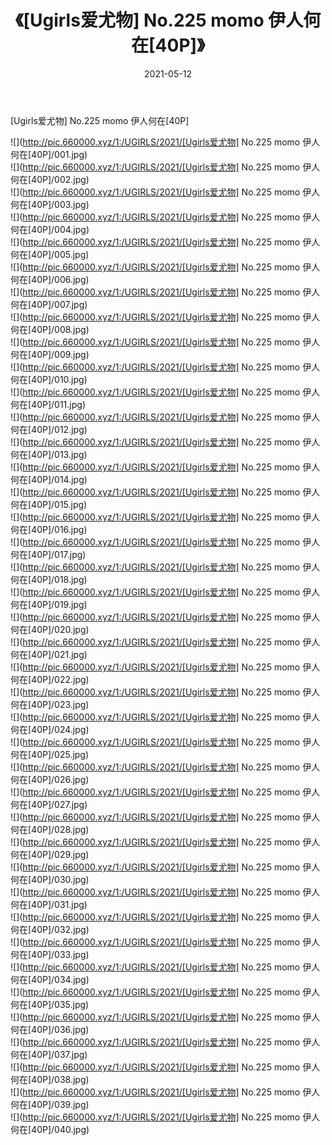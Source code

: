 ﻿---
layout: post
title:  《[Ugirls爱尤物] No.225 momo 伊人何在[40P]》
date:   2021-05-12
img: http://pic.660000.xyz/1:/UGIRLS/2021/[Ugirls爱尤物] No.225 momo 伊人何在[40P]/000.jpg
categories: [美女, 清纯, 唯美]
---

[Ugirls爱尤物] No.225 momo 伊人何在[40P]

  ![](http://pic.660000.xyz/1:/UGIRLS/2021/[Ugirls爱尤物] No.225 momo 伊人何在[40P]/001.jpg) <br> ![](http://pic.660000.xyz/1:/UGIRLS/2021/[Ugirls爱尤物] No.225 momo 伊人何在[40P]/002.jpg) <br> ![](http://pic.660000.xyz/1:/UGIRLS/2021/[Ugirls爱尤物] No.225 momo 伊人何在[40P]/003.jpg) <br> ![](http://pic.660000.xyz/1:/UGIRLS/2021/[Ugirls爱尤物] No.225 momo 伊人何在[40P]/004.jpg) <br> ![](http://pic.660000.xyz/1:/UGIRLS/2021/[Ugirls爱尤物] No.225 momo 伊人何在[40P]/005.jpg) <br> ![](http://pic.660000.xyz/1:/UGIRLS/2021/[Ugirls爱尤物] No.225 momo 伊人何在[40P]/006.jpg) <br> ![](http://pic.660000.xyz/1:/UGIRLS/2021/[Ugirls爱尤物] No.225 momo 伊人何在[40P]/007.jpg) <br> ![](http://pic.660000.xyz/1:/UGIRLS/2021/[Ugirls爱尤物] No.225 momo 伊人何在[40P]/008.jpg) <br> ![](http://pic.660000.xyz/1:/UGIRLS/2021/[Ugirls爱尤物] No.225 momo 伊人何在[40P]/009.jpg) <br> ![](http://pic.660000.xyz/1:/UGIRLS/2021/[Ugirls爱尤物] No.225 momo 伊人何在[40P]/010.jpg) <br> ![](http://pic.660000.xyz/1:/UGIRLS/2021/[Ugirls爱尤物] No.225 momo 伊人何在[40P]/011.jpg) <br> ![](http://pic.660000.xyz/1:/UGIRLS/2021/[Ugirls爱尤物] No.225 momo 伊人何在[40P]/012.jpg) <br> ![](http://pic.660000.xyz/1:/UGIRLS/2021/[Ugirls爱尤物] No.225 momo 伊人何在[40P]/013.jpg) <br> ![](http://pic.660000.xyz/1:/UGIRLS/2021/[Ugirls爱尤物] No.225 momo 伊人何在[40P]/014.jpg) <br> ![](http://pic.660000.xyz/1:/UGIRLS/2021/[Ugirls爱尤物] No.225 momo 伊人何在[40P]/015.jpg) <br> ![](http://pic.660000.xyz/1:/UGIRLS/2021/[Ugirls爱尤物] No.225 momo 伊人何在[40P]/016.jpg) <br> ![](http://pic.660000.xyz/1:/UGIRLS/2021/[Ugirls爱尤物] No.225 momo 伊人何在[40P]/017.jpg) <br> ![](http://pic.660000.xyz/1:/UGIRLS/2021/[Ugirls爱尤物] No.225 momo 伊人何在[40P]/018.jpg) <br> ![](http://pic.660000.xyz/1:/UGIRLS/2021/[Ugirls爱尤物] No.225 momo 伊人何在[40P]/019.jpg) <br> ![](http://pic.660000.xyz/1:/UGIRLS/2021/[Ugirls爱尤物] No.225 momo 伊人何在[40P]/020.jpg) <br> ![](http://pic.660000.xyz/1:/UGIRLS/2021/[Ugirls爱尤物] No.225 momo 伊人何在[40P]/021.jpg) <br> ![](http://pic.660000.xyz/1:/UGIRLS/2021/[Ugirls爱尤物] No.225 momo 伊人何在[40P]/022.jpg) <br> ![](http://pic.660000.xyz/1:/UGIRLS/2021/[Ugirls爱尤物] No.225 momo 伊人何在[40P]/023.jpg) <br> ![](http://pic.660000.xyz/1:/UGIRLS/2021/[Ugirls爱尤物] No.225 momo 伊人何在[40P]/024.jpg) <br> ![](http://pic.660000.xyz/1:/UGIRLS/2021/[Ugirls爱尤物] No.225 momo 伊人何在[40P]/025.jpg) <br> ![](http://pic.660000.xyz/1:/UGIRLS/2021/[Ugirls爱尤物] No.225 momo 伊人何在[40P]/026.jpg) <br> ![](http://pic.660000.xyz/1:/UGIRLS/2021/[Ugirls爱尤物] No.225 momo 伊人何在[40P]/027.jpg) <br> ![](http://pic.660000.xyz/1:/UGIRLS/2021/[Ugirls爱尤物] No.225 momo 伊人何在[40P]/028.jpg) <br> ![](http://pic.660000.xyz/1:/UGIRLS/2021/[Ugirls爱尤物] No.225 momo 伊人何在[40P]/029.jpg) <br> ![](http://pic.660000.xyz/1:/UGIRLS/2021/[Ugirls爱尤物] No.225 momo 伊人何在[40P]/030.jpg) <br> ![](http://pic.660000.xyz/1:/UGIRLS/2021/[Ugirls爱尤物] No.225 momo 伊人何在[40P]/031.jpg) <br> ![](http://pic.660000.xyz/1:/UGIRLS/2021/[Ugirls爱尤物] No.225 momo 伊人何在[40P]/032.jpg) <br> ![](http://pic.660000.xyz/1:/UGIRLS/2021/[Ugirls爱尤物] No.225 momo 伊人何在[40P]/033.jpg) <br> ![](http://pic.660000.xyz/1:/UGIRLS/2021/[Ugirls爱尤物] No.225 momo 伊人何在[40P]/034.jpg) <br> ![](http://pic.660000.xyz/1:/UGIRLS/2021/[Ugirls爱尤物] No.225 momo 伊人何在[40P]/035.jpg) <br> ![](http://pic.660000.xyz/1:/UGIRLS/2021/[Ugirls爱尤物] No.225 momo 伊人何在[40P]/036.jpg) <br> ![](http://pic.660000.xyz/1:/UGIRLS/2021/[Ugirls爱尤物] No.225 momo 伊人何在[40P]/037.jpg) <br> ![](http://pic.660000.xyz/1:/UGIRLS/2021/[Ugirls爱尤物] No.225 momo 伊人何在[40P]/038.jpg) <br> ![](http://pic.660000.xyz/1:/UGIRLS/2021/[Ugirls爱尤物] No.225 momo 伊人何在[40P]/039.jpg) <br> ![](http://pic.660000.xyz/1:/UGIRLS/2021/[Ugirls爱尤物] No.225 momo 伊人何在[40P]/040.jpg) <br>